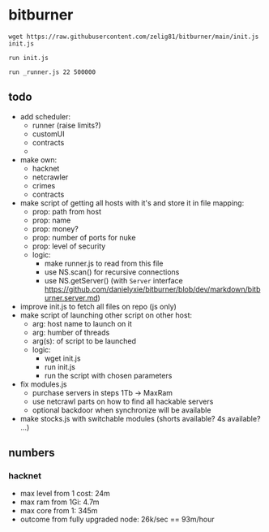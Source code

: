 # bitburner

```shell
wget https://raw.githubusercontent.com/zelig81/bitburner/main/init.js init.js
```

```shell
run init.js
```

```shell
run _runner.js 22 500000
```

## todo

- add scheduler:
  - runner (raise limits?)
  - customUI
  - contracts
  -
- make own:
  - hacknet
  - netcrawler
  - crimes
  - contracts
- make script of getting all hosts with it's and store it in file mapping:
  - prop: path from host
  - prop: name
  - prop: money?
  - prop: number of ports for nuke
  - prop: level of security
  - logic:
    - make runner.js to read from this file
    - use NS.scan() for recursive connections
    - use NS.getServer() (with `Server` interface https://github.com/danielyxie/bitburner/blob/dev/markdown/bitburner.server.md)
- improve init.js to fetch all files on repo (js only)
- make script of launching other script on other host:
  - arg: host name to launch on it
  - arg: humber of threads
  - arg(s): of script to be launched
  - logic:
    - wget init.js
    - run init.js
    - run the script with chosen parameters
- fix modules.js
  - purchase servers in steps 1Tb -> MaxRam
  - use netcrawl parts on how to find all hackable servers
  - optional backdoor when synchronize will be available
- make stocks.js with switchable modules (shorts available? 4s available? ...)

## numbers

### hacknet

- max level from 1 cost: 24m
- max ram from 1Gi: 4.7m
- max core from 1: 345m
- outcome from fully upgraded node: 26k/sec == 93m/hour
